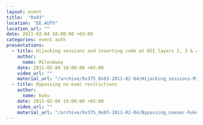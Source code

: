 ```yaml
---
layout: event
title:  "0x03"
location: "EE.AUTh"
location_url: ""
date: 2011-02-04 18:00:00 +03:00
categories: event auth
presentations:
  - title: Hijacking sessions and inserting code at OSI layers 2, 3 & 4
    author:
      name: MilesAway
    date: 2011-02-04 18:00:00 +03:00
    video_url: ""
    material_url: "/archive/0x375_0x03-2011-02-04/Hijacking_sessions-MilesAway.tar.gz"
  - title: Bypassing no-exec restrictions
    author:
      name: huku
    date: 2011-02-04 19:00:00 +03:00
    video_url: ""
    material_url: "/archive/0x375_0x03-2011-02-04/Bypassing_noexec-huku.tar.gz"
---
```

